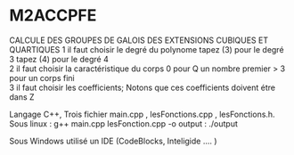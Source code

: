 # M2ACCPFE 
CALCULE DES GROUPES DE GALOIS DES EXTENSIONS CUBIQUES ET QUARTIQUES
1 il faut choisir le degré du polynome tapez (3) pour le degré 3 tapez (4) pour le degré 4                                          
2 il faut choisir la caractéristique du corps 0 pour Q un nombre premier > 3 pour un corps fini                                     
3 il faut choisir les coefficients; Notons que ces coefficients doivent étre dans Z 

Langage C++, Trois fichier main.cpp , lesFonctions.cpp , lesFonctions.h. 
Sous linux : g++ main.cpp lesFonction.cpp -o output
           : ./output 
           
Sous Windows utilisé un IDE (CodeBlocks, Inteligide .... ) 
